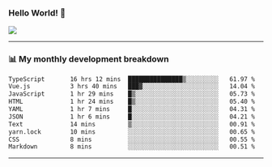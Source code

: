### Hello World! 👋

<a>
  <img align="center" src="https://github-readme-stats.vercel.app/api?username=megatunger&count_private=true&include_all_commits=true&bg_color=30,56CCF2,2F80ED&title_color=fff&text_color=fff" />
</a>

------
### 📊 My monthly development breakdown

<!--START_SECTION:waka-->

```txt
TypeScript       16 hrs 12 mins  ███████████████▒░░░░░░░░░   61.97 %
Vue.js           3 hrs 40 mins   ███▓░░░░░░░░░░░░░░░░░░░░░   14.04 %
JavaScript       1 hr 29 mins    █▒░░░░░░░░░░░░░░░░░░░░░░░   05.73 %
HTML             1 hr 24 mins    █▒░░░░░░░░░░░░░░░░░░░░░░░   05.40 %
YAML             1 hr 7 mins     █░░░░░░░░░░░░░░░░░░░░░░░░   04.31 %
JSON             1 hr 6 mins     █░░░░░░░░░░░░░░░░░░░░░░░░   04.21 %
Text             14 mins         ▒░░░░░░░░░░░░░░░░░░░░░░░░   00.91 %
yarn.lock        10 mins         ░░░░░░░░░░░░░░░░░░░░░░░░░   00.65 %
CSS              8 mins          ░░░░░░░░░░░░░░░░░░░░░░░░░   00.55 %
Markdown         8 mins          ░░░░░░░░░░░░░░░░░░░░░░░░░   00.51 %
```

<!--END_SECTION:waka-->

------
